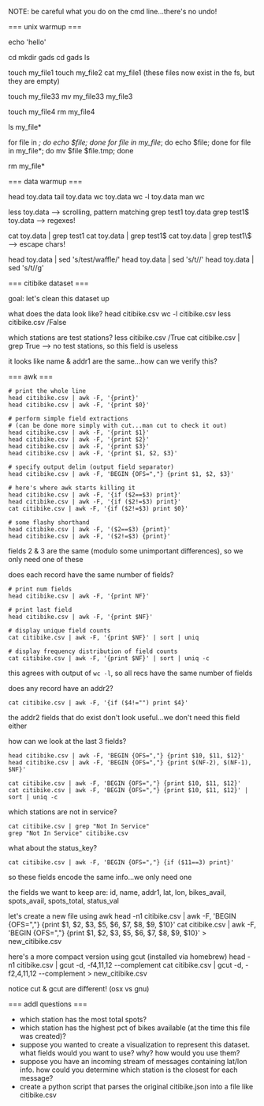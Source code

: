 NOTE: be careful what you do on the cmd line...there's no undo!

=== unix warmup ===

echo 'hello'

cd
mkdir gads
cd gads
ls

touch my_file1
touch my_file2
cat my_file1    (these files now exist in the fs, but they are empty)

touch my_file33
mv my_file33 my_file3

touch my_file4
rm my_file4

ls my_file*

for file in *; do echo $file; done
for file in my_file*; do echo $file; done
for file in my_file*; do mv $file $file.tmp; done

rm my_file*

=== data warmup ===

head toy.data
tail toy.data
wc toy.data
wc -l toy.data
man wc

less toy.data --> scrolling, pattern matching
grep test1 toy.data
grep test1$ toy.data --> regexes!

cat toy.data | grep test1
cat toy.data | grep test1$
cat toy.data | grep test1\\$ --> escape chars!

head toy.data | sed 's/test/waffle/'
head toy.data | sed 's/t//'
head toy.data | sed 's/t//g'

=== citibike dataset ===

goal: let's clean this dataset up

what does the data look like?
    head citibike.csv
    wc -l citibike.csv
    less citibike.csv
    /False

which stations are test stations?
    less citibike.csv
    /True
    cat citibike.csv | grep True
    --> no test stations, so this field is useless

it looks like name & addr1 are the same...how can we verify this?

=== awk ===

    # print the whole line
    head citibike.csv | awk -F, '{print}'
    head citibike.csv | awk -F, '{print $0}'

    # perform simple field extractions 
    # (can be done more simply with cut...man cut to check it out)
    head citibike.csv | awk -F, '{print $1}'
    head citibike.csv | awk -F, '{print $2}'
    head citibike.csv | awk -F, '{print $3}'
    head citibike.csv | awk -F, '{print $1, $2, $3}'

    # specify output delim (output field separator)
    head citibike.csv | awk -F, 'BEGIN {OFS=","} {print $1, $2, $3}'

    # here's where awk starts killing it
    head citibike.csv | awk -F, '{if ($2==$3) print}'
    head citibike.csv | awk -F, '{if ($2!=$3) print}'
    cat citibike.csv | awk -F, '{if ($2!=$3) print $0}'

    # some flashy shorthand
    head citibike.csv | awk -F, '($2==$3) {print}'
    head citibike.csv | awk -F, '($2!=$3) {print}'

fields 2 & 3 are the same (modulo some unimportant differences), so we only
need one of these

does each record have the same number of fields?

    # print num fields
    head citibike.csv | awk -F, '{print NF}'

    # print last field
    head citibike.csv | awk -F, '{print $NF}'

    # display unique field counts
    cat citibike.csv | awk -F, '{print $NF}' | sort | uniq

    # display frequency distribution of field counts
    cat citibike.csv | awk -F, '{print $NF}' | sort | uniq -c

this agrees with output of `wc -l`, so all recs have the same number of fields
    
does any record have an addr2?

    cat citibike.csv | awk -F, '{if ($4!="") print $4}'

the addr2 fields that do exist don't look useful...we don't need this field either
    
how can we look at the last 3 fields?

    head citibike.csv | awk -F, 'BEGIN {OFS=","} {print $10, $11, $12}'
    head citibike.csv | awk -F, 'BEGIN {OFS=","} {print $(NF-2), $(NF-1), $NF}'

    cat citibike.csv | awk -F, 'BEGIN {OFS=","} {print $10, $11, $12}'
    cat citibike.csv | awk -F, 'BEGIN {OFS=","} {print $10, $11, $12}' | sort | uniq -c
   
which stations are not in service?

    cat citibike.csv | grep "Not In Service" 
    grep "Not In Service" citibike.csv

what about the status_key?

    cat citibike.csv | awk -F, 'BEGIN {OFS=","} {if ($11==3) print}'

so these fields encode the same info...we only need one

the fields we want to keep are:
    id, name, addr1, lat, lon, bikes_avail, spots_avail, spots_total, status_val

let's create a new file using awk
    head -n1 citibike.csv | awk -F, 'BEGIN {OFS=","} {print $1, $2, $3, $5, $6, $7, $8, $9, $10}'
    cat citibike.csv | awk -F, 'BEGIN {OFS=","} {print $1, $2, $3, $5, $6, $7, $8, $9, $10}' > new_citibike.csv

here's a more compact version using gcut (installed via homebrew)
    head -n1 citibike.csv | gcut -d, -f4,11,12 --complement
    cat citibike.csv | gcut -d, -f2,4,11,12 --complement > new_citibike.csv

notice cut & gcut are different! (osx vs gnu)

=== addl questions ===
- which station has the most total spots?
- which station has the highest pct of bikes available (at the time this file
  was created)?
- suppose you wanted to create a visualization to represent this dataset. what
  fields would you want to use? why? how would you use them?
- suppose you have an incoming stream of messages containing lat/lon info. how
  could you determine which station is the closest for each message?
- create a python script that parses the original citibike.json into a file
  like citibike.csv
